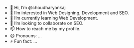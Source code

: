 - 👋 Hi, I’m @choudharyankaj
- 👀 I’m interested in Web Designing, Development and SEO.
- 🌱 I’m currently learning Web Development.
- 💞️ I’m looking to collaborate on SEO.
- 📫 How to reach me by my profile.
- 😄 Pronouns: ...
- ⚡ Fun fact: ...

<!---
choudharyankaj/choudharyankaj is a ✨ special ✨ repository because its `README.md` (this file) appears on your GitHub profile.
You can click the Preview link to take a look at your changes.
--->
